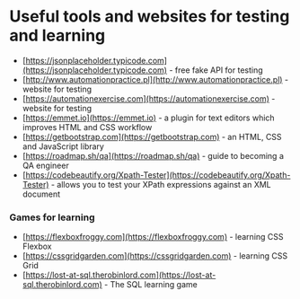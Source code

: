 # Useful tools and websites for testing and learning

* [https://jsonplaceholder.typicode.com](https://jsonplaceholder.typicode.com) - free fake API for testing
* [http://www.automationpractice.pl](http://www.automationpractice.pl) - website for testing
* [https://automationexercise.com](https://automationexercise.com) - website for testing
* [https://emmet.io](https://emmet.io) - a plugin for text editors which improves HTML and CSS workflow
* [https://getbootstrap.com](https://getbootstrap.com) - an HTML, CSS and JavaScript library
* [https://roadmap.sh/qa](https://roadmap.sh/qa) - guide to becoming a QA engineer
* [https://codebeautify.org/Xpath-Tester](https://codebeautify.org/Xpath-Tester) - allows you to test your XPath expressions against an XML document

### Games for learning

* [https://flexboxfroggy.com](https://flexboxfroggy.com) - learning CSS Flexbox
* [https://cssgridgarden.com](https://cssgridgarden.com) - learning CSS Grid
* [https://lost-at-sql.therobinlord.com](https://lost-at-sql.therobinlord.com) - The SQL learning game
